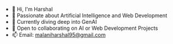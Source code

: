 - 👋 Hi, I'm Harshal
- 👀 Passionate about Artificial Intelligence and Web Development
- 🌱 Currently diving deep into GenAI
- 💞️ Open to collaborating on AI or Web Development Projects
- 📫 Email: malaniharshal95@gmail.com

<!---
Harshal292004/Harshal292004 is a ✨ special ✨ repository because its `README.md` (this file) appears on your GitHub profile.
You can click the Preview link to take a look at your changes.
--->

